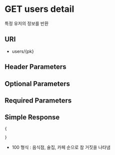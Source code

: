 # GET users detail

특정 유저의 정보를 반환

## URI

- users/{pk}


## Header Parameters


## Optional Parameters


## Required Parameters


## Simple Response

```{.json}
{
  
}
```

* 100 형식 : 음식점, 술집, 카페 순으로 참 거짓을 나타냄



